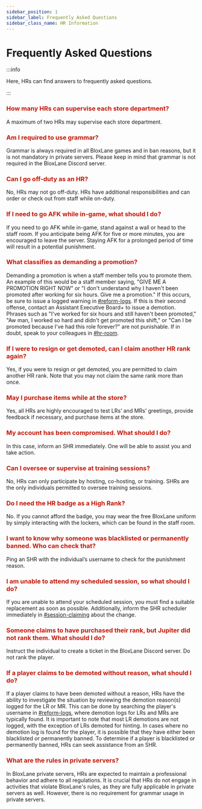 ```yaml
---
sidebar_position: 1
sidebar_label: Frequently Asked Questions
sidebar_class_name: HR Information
---
```


# Frequently Asked Questions

:::info

Here, HRs can find answers to frequently asked questions.

:::

### <font color="#C21807">How many HRs can supervise each store department?</font>
A maximum of two HRs may supervise each store department.

### <font color="#C21807">Am I required to use grammar?</font>
Grammar is always required in all BloxLane games and in ban reasons, but it is not mandatory in private servers. Please keep in mind that grammar is not required in the BloxLane Discord server.

### <font color="#C21807">Can I go off-duty as an HR?</font>
No, HRs may not go off-duty. HRs have additional responsibilities and can order or check out from staff while on-duty.

### <font color="#C21807">If I need to go AFK while in-game, what should I do?</font>
If you need to go AFK while in-game, stand against a wall or head to the staff room. If you anticipate being AFK for five or more minutes, you are encouraged to leave the server. Staying AFK for a prolonged period of time will result in a potential punishment.

### <font color="#C21807">What classifies as demanding a promotion?</font>
Demanding a promotion is when a staff member tells you to promote them. An example of this would be a staff member saying, "GIVE ME A PROMOTION RIGHT NOW" or "I don't understand why I haven't been promoted after working for six hours. Give me a promotion." If this occurs, be sure to issue a logged warning in [#reform-logs](https://discord.com/channels/1137472904179748904/1149802824948006964). If this is their second offense, contact an Assistant Executive Board+ to issue a demotion. Phrases such as "I've worked for six hours and still haven't been promoted," "Aw man, I worked so hard and didn't get promoted this shift," or "Can I be promoted because I've had this role forever?" are not punishable. If in doubt, speak to your colleagues in [#hr-room](https://discord.com/channels/1137472904179748904/1137756614460444753).

### <font color="#C21807">If I were to resign or get demoted, can I claim another HR rank again?</font>
Yes, if you were to resign or get demoted, you are permitted to claim another HR rank. Note that you may not claim the same rank more than once.

### <font color="#C21807">May I purchase items while at the store?</font>
Yes, all HRs are highly encouraged to test LRs’ and MRs’ greetings, provide feedback if necessary, and purchase items at the store.

### <font color="#C21807">My account has been compromised. What should I do?</font>
In this case, inform an SHR immediately. One will be able to assist you and take action. 

### <font color="#C21807">Can I oversee or supervise at training sessions?</font>
No, HRs can only participate by hosting, co-hosting, or training. SHRs are the only individuals permitted to oversee training sessions. 

### <font color="#C21807">Do I need the HR badge as a High Rank?</font>
No. If you cannot afford the badge, you may wear the free BloxLane uniform by simply interacting with the lockers, which can be found in the staff room. 

### <font color="#C21807">I want to know why someone was blacklisted or permanently banned. Who can check that?</font>
Ping an SHR with the individual’s username to check for the punishment reason.

### <font color="#C21807">I am unable to attend my scheduled session, so what should I do?</font>
If you are unable to attend your scheduled session, you must find a suitable replacement as soon as possible. Additionally, inform the SHR scheduler immediately in [#session-claiming](https://discord.com/channels/1137472904179748904/1149803419729670255) about the change.

### <font color="#C21807">Someone claims to have purchased their rank, but Jupiter did not rank them. What should I do?</font>
Instruct the individual to create a ticket in the BloxLane Discord server. Do not rank the player.

### <font color="#C21807">If a player claims to be demoted without reason, what should I do?</font>
If a player claims to have been demoted without a reason, HRs have the ability to investigate the situation by reviewing the demotion reason(s) logged for the LR or MR. This can be done by searching the player's username in [#reform-logs](https://discord.com/channels/1137472904179748904/1149802824948006964), where demotion logs for LRs and MRs are typically found. It is important to note that most LR demotions are not logged, with the exception of LRs demoted for hinting. In cases where no demotion log is found for the player, it is possible that they have either been blacklisted or permanently banned. To determine if a player is 
blacklisted or permanently banned, HRs can seek assistance from an SHR.

### <font color="#C21807">What are the rules in private servers?</font>
In BloxLane private servers, HRs are expected to maintain a professional behavior and adhere to all regulations. It is crucial that HRs do not engage in activities that violate BloxLane's rules, as they are fully applicable in private servers as well. However, there is no requirement for grammar usage in private servers. 

